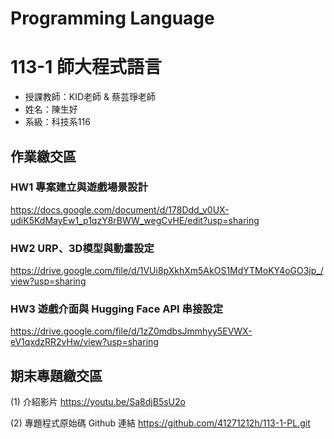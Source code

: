 # Programming Language

# 113-1 師大程式語言
- 授課教師：KID老師 & 蔡芸琤老師
- 姓名：陳生好
- 系級：科技系116

## 作業繳交區
### HW1 專案建立與遊戲場景設計
https://docs.google.com/document/d/178Ddd_v0UX-udiK5KdMayEw1_p1qzY8rBWW_wegCvHE/edit?usp=sharing

### HW2 URP、3D模型與動畫設定
https://drive.google.com/file/d/1VUi8pXkhXm5AkOS1MdYTMoKY4oGO3jp_/view?usp=sharing

### HW3 遊戲介面與 Hugging Face API 串接設定
https://drive.google.com/file/d/1zZ0mdbsJmmhyy5EVWX-eV1qxdzRR2vHw/view?usp=sharing

## 期末專題繳交區
(1) 介紹影片
https://youtu.be/Sa8djB5sU2o

(2) 專題程式原始碼 Github 連結
https://github.com/41271212h/113-1-PL.git
